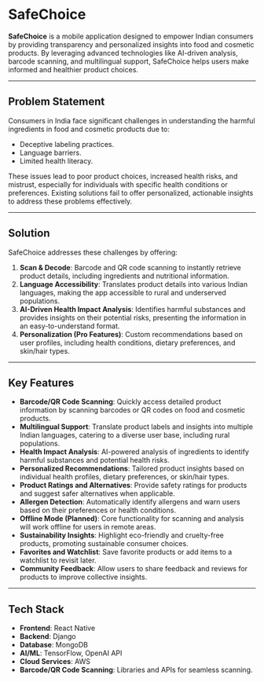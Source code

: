 # **SafeChoice**

**SafeChoice** is a mobile application designed to empower Indian consumers by providing transparency and personalized insights into food and cosmetic products. By leveraging advanced technologies like AI-driven analysis, barcode scanning, and multilingual support, SafeChoice helps users make informed and healthier product choices.

---

## **Problem Statement**

Consumers in India face significant challenges in understanding the harmful ingredients in food and cosmetic products due to:
- Deceptive labeling practices.
- Language barriers.
- Limited health literacy.

These issues lead to poor product choices, increased health risks, and mistrust, especially for individuals with specific health conditions or preferences. Existing solutions fail to offer personalized, actionable insights to address these problems effectively.

---

## **Solution**

SafeChoice addresses these challenges by offering:
1. **Scan & Decode**: Barcode and QR code scanning to instantly retrieve product details, including ingredients and nutritional information.
2. **Language Accessibility**: Translates product details into various Indian languages, making the app accessible to rural and underserved populations.
3. **AI-Driven Health Impact Analysis**: Identifies harmful substances and provides insights on their potential risks, presenting the information in an easy-to-understand format.
4. **Personalization (Pro Features)**: Custom recommendations based on user profiles, including health conditions, dietary preferences, and skin/hair types.

---

## **Key Features**

- **Barcode/QR Code Scanning**: Quickly access detailed product information by scanning barcodes or QR codes on food and cosmetic products.
- **Multilingual Support**: Translate product labels and insights into multiple Indian languages, catering to a diverse user base, including rural populations.
- **Health Impact Analysis**: AI-powered analysis of ingredients to identify harmful substances and potential health risks.
- **Personalized Recommendations**: Tailored product insights based on individual health profiles, dietary preferences, or skin/hair types.
- **Product Ratings and Alternatives**: Provide safety ratings for products and suggest safer alternatives when applicable.
- **Allergen Detection**: Automatically identify allergens and warn users based on their preferences or health conditions.
- **Offline Mode (Planned)**: Core functionality for scanning and analysis will work offline for users in remote areas.
- **Sustainability Insights**: Highlight eco-friendly and cruelty-free products, promoting sustainable consumer choices.
- **Favorites and Watchlist**: Save favorite products or add items to a watchlist to revisit later.
- **Community Feedback**: Allow users to share feedback and reviews for products to improve collective insights.

---

## **Tech Stack**

- **Frontend**: React Native
- **Backend**: Django
- **Database**: MongoDB
- **AI/ML**: TensorFlow, OpenAI API
- **Cloud Services**: AWS
- **Barcode/QR Code Scanning**: Libraries and APIs for seamless scanning.

